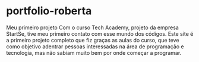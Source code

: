 # portfolio-roberta
Meu primeiro projeto
Com o curso Tech Academy, projeto da empresa StartSe, tive meu primeiro contato com esse mundo dos códigos.
Este site é a primeiro projeto completo que fiz graças as aulas do curso, que teve como objetivo adentrar 
pessoas interessadas na área de programação e tecnologia, mas não sabiam muito bem por onde começar a programar.
